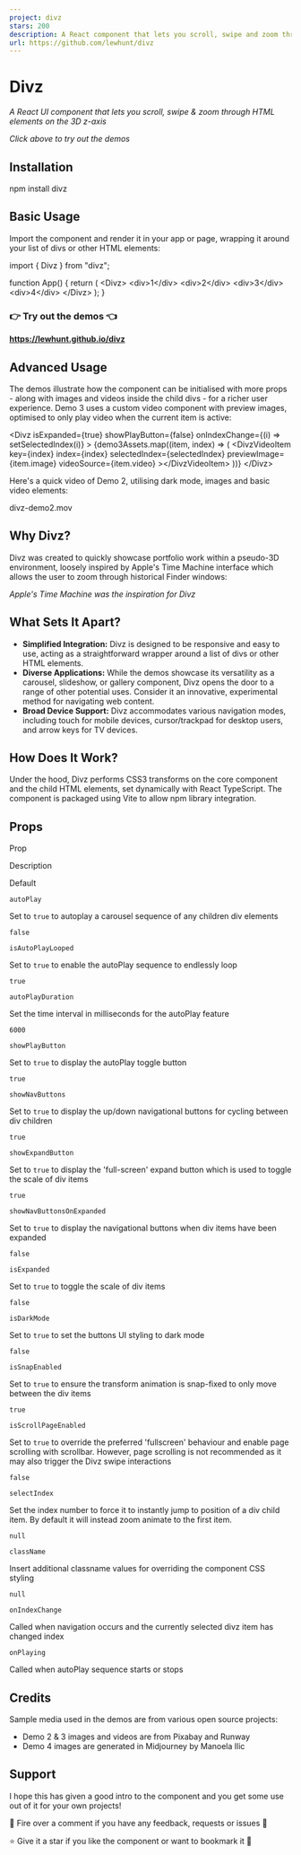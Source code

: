 ```yaml
---
project: divz
stars: 200
description: A React component that lets you scroll, swipe and zoom through content on the 3D z-axis. Ideal to showcase your portfolio, media or products. Try out the demos here: https://lewhunt.github.io/divz/
url: https://github.com/lewhunt/divz
---
```


Divz
====

_A React UI component that lets you scroll, swipe & zoom through HTML elements on the 3D z-axis_

_Click above to try out the demos_

  

Installation
------------

npm install divz

  

Basic Usage
-----------

Import the component and render it in your app or page, wrapping it around your list of divs or other HTML elements:

import { Divz } from "divz";

function App() {
  return (
    <Divz\>
      <div\>1</div\>
      <div\>2</div\>
      <div\>3</div\>
      <div\>4</div\>
    </Divz\>
  );
}

### 👉 Try out the demos 👈

**https://lewhunt.github.io/divz**

  

Advanced Usage
--------------

The demos illustrate how the component can be initialised with more props - along with images and videos inside the child divs - for a richer user experience. Demo 3 uses a custom video component with preview images, optimised to only play video when the current item is active:

<Divz
  isExpanded\={true}
  showPlayButton\={false}
  onIndexChange\={(i) \=> setSelectedIndex(i)}
\>
  {demo3Assets.map((item, index) \=> (
    <DivzVideoItem
      key\={index}
      index\={index}
      selectedIndex\={selectedIndex}
      previewImage\={item.image}
      videoSource\={item.video}
    \></DivzVideoItem\>
  ))}
</Divz\>

  

Here's a quick video of Demo 2, utilising dark mode, images and basic video elements:

divz-demo2.mov  

Why Divz?
---------

Divz was created to quickly showcase portfolio work within a pseudo-3D environment, loosely inspired by Apple's Time Machine interface which allows the user to zoom through historical Finder windows:

_Apple's Time Machine was the inspiration for Divz_

  

What Sets It Apart?
-------------------

-   **Simplified Integration:** Divz is designed to be responsive and easy to use, acting as a straightforward wrapper around a list of divs or other HTML elements.
-   **Diverse Applications:** While the demos showcase its versatility as a carousel, slideshow, or gallery component, Divz opens the door to a range of other potential uses. Consider it an innovative, experimental method for navigating web content.
-   **Broad Device Support:** Divz accommodates various navigation modes, including touch for mobile devices, cursor/trackpad for desktop users, and arrow keys for TV devices.

  

How Does It Work?
-----------------

Under the hood, Divz performs CSS3 transforms on the core component and the child HTML elements, set dynamically with React TypeScript. The component is packaged using Vite to allow npm library integration.

  

Props
-----

Prop

Description

Default

`autoPlay`

Set to `true` to autoplay a carousel sequence of any children div elements

`false`

`isAutoPlayLooped`

Set to `true` to enable the autoPlay sequence to endlessly loop

`true`

`autoPlayDuration`

Set the time interval in milliseconds for the autoPlay feature

`6000`

`showPlayButton`

Set to `true` to display the autoPlay toggle button

`true`

`showNavButtons`

Set to `true` to display the up/down navigational buttons for cycling between div children

`true`

`showExpandButton`

Set to `true` to display the 'full-screen' expand button which is used to toggle the scale of div items

`true`

`showNavButtonsOnExpanded`

Set to `true` to display the navigational buttons when div items have been expanded

`false`

`isExpanded`

Set to `true` to toggle the scale of div items

`false`

`isDarkMode`

Set to `true` to set the buttons UI styling to dark mode

`false`

`isSnapEnabled`

Set to `true` to ensure the transform animation is snap-fixed to only move between the div items

`true`

`isScrollPageEnabled`

Set to `true` to override the preferred 'fullscreen' behaviour and enable page scrolling with scrollbar. However, page scrolling is not recommended as it may also trigger the Divz swipe interactions

`false`

`selectIndex`

Set the index number to force it to instantly jump to position of a div child item. By default it will instead zoom animate to the first item.

`null`

`className`

Insert additional classname values for overriding the component CSS styling

`null`

`onIndexChange`

Called when navigation occurs and the currently selected divz item has changed index

`onPlaying`

Called when autoPlay sequence starts or stops

  

Credits
-------

Sample media used in the demos are from various open source projects:

-   Demo 2 & 3 images and videos are from Pixabay and Runway
-   Demo 4 images are generated in Midjourney by Manoela Ilic

  

Support
-------

I hope this has given a good intro to the component and you get some use out of it for your own projects!

💬 Fire over a comment if you have any feedback, requests or issues 🐛

⭐ Give it a star if you like the component or want to bookmark it 🙏
